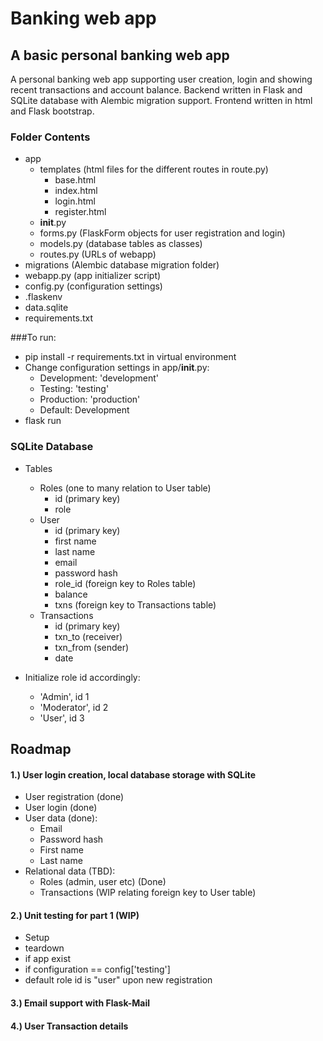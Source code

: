 # Banking web app
## A basic personal banking web app

A personal banking web app supporting user creation, login and showing recent transactions and account balance. Backend written in Flask and SQLite database with Alembic migration support. Frontend written in html and Flask bootstrap.

### Folder Contents
- app 
  - templates (html files for the different routes in route.py)
    - base.html
    - index.html
    - login.html
    - register.html
  - __init__.py 
  - forms.py (FlaskForm objects for user registration and login)
  - models.py (database tables as classes)
  - routes.py (URLs of webapp)
- migrations (Alembic database migration folder)
- webapp.py (app initializer script)
- config.py (configuration settings)
- .flaskenv
- data.sqlite
- requirements.txt

###To run: 
- pip install -r requirements.txt in virtual environment
- Change configuration settings in app/__init__.py:
  - Development: 'development'
  - Testing: 'testing'
  - Production: 'production'
  - Default: Development
- flask run

### SQLite Database
- Tables
  - Roles (one to many relation to User table)
    - id (primary key)
    - role
  - User 
    - id (primary key)
    - first name
    - last name
    - email
    - password hash
    - role_id (foreign key to Roles table)
    - balance
    - txns (foreign key to Transactions table)
  - Transactions
    - id (primary key)
    - txn_to (receiver)
    - txn_from (sender)
    - date

- Initialize role id accordingly:
  - 'Admin', id 1
  - 'Moderator', id 2
  - 'User', id 3


## Roadmap

#### 1.) User login creation, local database storage with SQLite
  - User registration (done)
  - User login (done)
  - User data (done):
    - Email
    - Password hash
    - First name
    - Last name
  - Relational data (TBD):
    - Roles (admin, user etc) (Done) 
    - Transactions (WIP relating foreign key to User table)
  
#### 2.) Unit testing for part 1 (WIP)
  - Setup
  - teardown 
  - if app exist
  - if configuration == config['testing']
  - default role id is "user" upon new registration

#### 3.) Email support with Flask-Mail

#### 4.) User Transaction details

